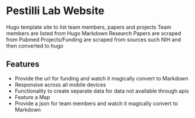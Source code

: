 # Pestilli Lab Website

Hugo template site to list team members, papers and projects
Team members are listed from Hugo Markdown
Research Papers are scraped from Pubmed
Projects/Funding are scraped from sources such NIH and then converted to hugo


## Features

- Provide the url for funding and watch it magically convert to Markdown
- Responsive across all mobile devices
- Functionality to create separate data for data not available through apis
- Feature a Map
- Provide a json for team members and watch it magically convert to Markdown
   